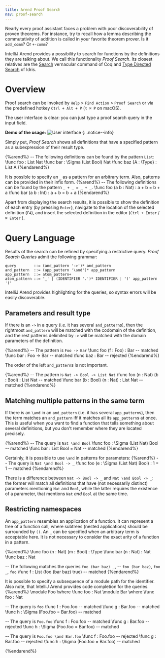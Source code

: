 ```yaml
---
title: Arend Proof Search
nav: proof-search
---
```


Nearly every proof assistant faces a problem with poor discoverability of proven theorems. For instance, try to recall how a lemma describing the commutativity of addition is called in your favorite theorem prover. Is it `add_comm`? Or `+-comm`?

IntelliJ Arend provides a possibility to search for functions by the definitions they are talking about. We call this functionality _Proof Search_. Its closest relatives are the [Search](https://coq.inria.fr/refman/proof-engine/vernacular-commands.html#coq:cmd.Search) vernacular command of Coq and [Type Directed Search](http://docs.idris-lang.org/en/latest/reference/type-directed-search.html) of Idris.

# Overview

Proof search can be invoked by `Help` > `Find Action` > `Proof Search` or via the predefined hotkey `Ctrl + Alt + P` (`⌥ ⌘ P` on macOS).

The user interface is clear: you can just type a proof search query in the input field.

**Demo of the usage:**
![User interface](/documentation/proof-search/demo.gif)
{: .notice--info}

Simply put, _Proof Search_ shows all definitions that have a specified pattern as a subexpression of their result type.

{%arend%}
-- The following definitions can be found by the pattern `List`:
\func foo : List Nat
\func bar : \Sigma (List Bool) Nat
\func baz {A : \Type} : List A
{%endarend%}

It is possible to specify an `_` as a pattern for an arbitrary term. Also, patterns can be provided in their infix form.
{%arend%}
-- The following definitions can be found by the pattern `_ + _ = _ + _`.
\func foo (a b : Nat) : a + b = b + a
\func bar (a b : Int) : a + b = b + a
{%endarend%}

Apart from displaying the search results, it is possible to show the definition of each entry (by pressing `Enter`), navigate to the location of the selected definition (`F4`), and insert the selected definition in the editor (`Ctrl + Enter` / `⌘ Enter` ). 

# Query Language

Results of the search can be refined by specifying a restrictive query.
_Proof Search Queries_ admit the following grammar:

```
query        ::= (and_pattern '->')* and_pattern
and_pattern  ::= (app_pattern '\and')* app_pattern
app_pattern  ::= atom_pattern+ 
atom_pattern ::= '_' | (IDENTIFIER '.')* IDENTIFIER | '(' app_pattern ')'
```

IntelliJ Arend provides highlighting for the queries, so syntax errors will be easily discoverable.

## Parameters and result type

If there is an `->` in a query (i.e. it has several `and_pattern`s), then the rightmost `and_pattern` will be matched with the codomain of the definition, and the rest patterns delimited by `->` will be matched with the domain parameters of the definition.

{%arend%}
-- The pattern is `Foo -> Bar`
\func foo (f : Foo) : Bar -- matched
\func bar :    Foo -> Bar -- matched
\func baz :           Bar -- rejected
{%endarend%}

The order of the left `and_pattern`s is not important.

{%arend%}
-- The pattern is `Nat -> Bool -> List Nat`
\func foo (n : Nat)  (b : Bool) : List Nat -- matched
\func bar (b : Bool) (n : Nat)  : List Nat -- matched
{%endarend%}

## Matching multiple patterns in the same term

If there is an `\and` in an `and_pattern` (i.e. it has several `app_pattern`s), then the term matches an `and_pattern` iff it matches all its `app_pattern`s at once. This is useful when you want to find a function that tells something about several definitions, but you don't remember where they are located precisely.

{%arend%}
-- The query is `Nat \and Bool`
\func foo : \Sigma (List Nat) Bool -- matched
\func bar : List Bool = Nat        -- matched
{%endarend%}

Certainly, it is possible to use `\and` in patterns for parameters:
{%arend%}
-- The query is `Nat \and Bool -> _`
\func foo (e : \Sigma (List Nat) Bool) : 1 = 1 -- matched
{%endarend%}

There is a difference between `Nat -> Bool -> _` and `Nat \and Bool -> _`: the former will match all definitions that have (not necessarily distinct) parameters mentioning `Nat` and `Bool`, while the latter requires the existence of a parameter, that mentions `Nat` _and_ `Bool` at the same time.

## Restricting namespaces

An `app_pattern` resembles an application of a function. It can represent a tree of a function call, where subtrees (nested applications) should be surrounded by `()`. An `_` can be specified when an arbitrary term is acceptable here. It is not necessary to consider the exact arity of a function in a pattern.

{%arend%}
\func foo (n : Nat) (m : Bool) : \Type
\func bar (n : Nat) : Nat
\func baz : Nat

-- The following matches the queries `foo (bar baz) _`, 
-- `foo (bar baz)`, `foo _`, `foo`
\func f : List (foo (bar baz) true) -- matched
{%endarend%}

It is possible to specify a subsequence of a module path for the identifier. Also note, that IntelliJ Arend provides code completion for the queries.
{%arend%}
\module Foo \where \func foo : Nat
\module Bar \where \func foo : Nat

-- The query is `foo`
\func f : Foo.foo -- matched
\func g : Bar.foo -- matched
\func h : \Sigma (Foo.foo = Bar.foo) -- matched

-- The query is `Foo.foo`
\func f : Foo.foo -- matched
\func g : Bar.foo -- rejected
\func h : \Sigma (Foo.foo = Bar.foo) -- matched

-- The query is `Foo.foo \and Bar.foo`
\func f : Foo.foo -- rejected
\func g : Bar.foo -- rejected
\func h : \Sigma (Foo.foo = Bar.foo) -- matched
 
{%endarend%}
